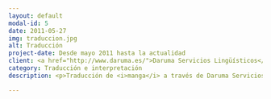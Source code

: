 ```yaml
---
layout: default
modal-id: 5
date: 2011-05-27
img: traduccion.jpg
alt: Traducción
project-date: Desde mayo 2011 hasta la actualidad
client: <a href="http://www.daruma.es/">Daruma Servicios Lingüísticos</a>, otros
category: Traducción e interpretación
description: <p>Traducción de <i>manga</i> a través de Daruma Servicios Lingüísticos. Obras como <b>Resident Evil Marhawa Desire</b> o <b><a href="http://amzn.to/2B0A2a2">Record of Lodoss War La bruja gris</a></b>, y también estudios de mercado y consultoría de cultura e idioma japoneses.</p><p>Otros clientes de traducción incluyen el Consulado honorífico de España en Fukuoka, o la película de animación <a href="http://amzn.to/2B0Aoxo"><b>The Princess And The Pilot</b>.</a></p>.

---
```

